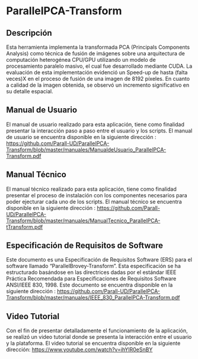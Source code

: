 # ParallelPCA-Transform

## Descripción

Esta herramienta implementa la transformada PCA (Principals Components Analysis) como técnica de fusión de imágenes sobre una arquitectura de computación heterogénea CPU/GPU utilizando un modelo de procesamiento paralelo masivo, el cual fue desarrollado mediante CUDA. La evaluación de esta implementación evidenció un Speed-up de hasta (falta veces)X en el proceso de fusión de una imagen de 8192 píxeles. En cuanto a calidad de la imagen obtenida, se observó un incremento significativo en su detalle espacial.

## Manual de Usuario

El manual de usuario realizado para esta aplicación, tiene como finalidad presentar la interacción paso a paso entre el usuario y los scripts. El manual de usuario se encuentra disponible en la siguiente dirección : https://github.com/Parall-UD/ParallelPCA-Transform/blob/master/manuales/ManualdeUsuario_ParallelPCA-Transform.pdf

## Manual Técnico

El manual técnico realizado para esta aplicación, tiene como finalidad presentar el proceso de instalación con los componentes necesarios para poder ejecturar cada uno de los scripts. El manual técnico se encuentra disponible en la siguiente dirección : https://github.com/Parall-UD/ParallelPCA-Transform/blob/master/manuales/ManualTecnico_ParallelPCA-tTransform.pdf

## Especificación de Requisitos de Software
Este documento es una Especificación de Requisitos Software (ERS) para el software llamado “ParallelBrovey-Transform”. Esta especificación se ha estructurado basándose en las directrices dadas por el estándar IEEE Práctica Recomendada para Especificaciones de Requisitos Software ANSI/IEEE 830, 1998. Este documento se encuentra disponible en la siguiente dirección : https://github.com/Parall-UD/ParallelPCA-Transform/blob/master/manuales/IEEE_830_ParallelPCA-Transform.pdf

## Video Tutorial
Con el fin de presentar detalladamente el funcionamiento de la aplicación, se realizó un video tutorial donde se presenta la interacción entre el usuario y la plataforma. El video tutorial se encuentra disponible en la siguiente dirección: https://www.youtube.com/watch?v=ihYlR0eSnBY

